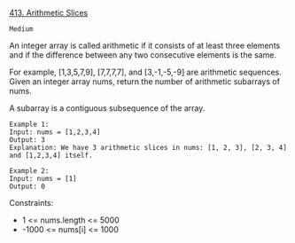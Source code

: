 [413. Arithmetic Slices](https://leetcode.com/problems/arithmetic-slices/description/)

`Medium`

An integer array is called arithmetic if it consists of at least three elements and if the difference between any two consecutive elements is the same.

For example, [1,3,5,7,9], [7,7,7,7], and [3,-1,-5,-9] are arithmetic sequences.
Given an integer array nums, return the number of arithmetic subarrays of nums.

A subarray is a contiguous subsequence of the array.

```
Example 1:
Input: nums = [1,2,3,4]
Output: 3
Explanation: We have 3 arithmetic slices in nums: [1, 2, 3], [2, 3, 4] and [1,2,3,4] itself.

Example 2:
Input: nums = [1]
Output: 0
```

Constraints:

- 1 <= nums.length <= 5000
- -1000 <= nums[i] <= 1000
